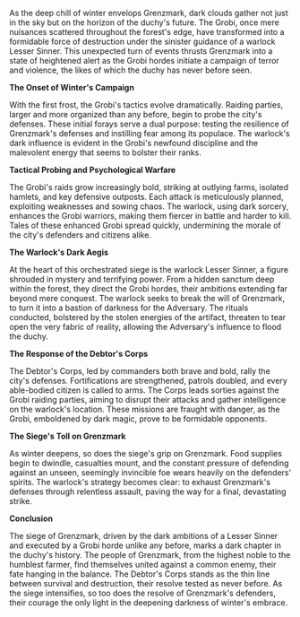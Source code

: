 As the deep chill of winter envelops Grenzmark, dark clouds gather not just in the sky but on the horizon of the duchy's future. The Grobi, once mere nuisances scattered throughout the forest's edge, have transformed into a formidable force of destruction under the sinister guidance of a warlock Lesser Sinner. This unexpected turn of events thrusts Grenzmark into a state of heightened alert as the Grobi hordes initiate a campaign of terror and violence, the likes of which the duchy has never before seen.

**The Onset of Winter's Campaign**

With the first frost, the Grobi's tactics evolve dramatically. Raiding parties, larger and more organized than any before, begin to probe the city's defenses. These initial forays serve a dual purpose: testing the resilience of Grenzmark's defenses and instilling fear among its populace. The warlock's dark influence is evident in the Grobi's newfound discipline and the malevolent energy that seems to bolster their ranks.

**Tactical Probing and Psychological Warfare**

The Grobi's raids grow increasingly bold, striking at outlying farms, isolated hamlets, and key defensive outposts. Each attack is meticulously planned, exploiting weaknesses and sowing chaos. The warlock, using dark sorcery, enhances the Grobi warriors, making them fiercer in battle and harder to kill. Tales of these enhanced Grobi spread quickly, undermining the morale of the city's defenders and citizens alike.

**The Warlock's Dark Aegis**

At the heart of this orchestrated siege is the warlock Lesser Sinner, a figure shrouded in mystery and terrifying power. From a hidden sanctum deep within the forest, they direct the Grobi hordes, their ambitions extending far beyond mere conquest. The warlock seeks to break the will of Grenzmark, to turn it into a bastion of darkness for the Adversary. The rituals conducted, bolstered by the stolen energies of the artifact, threaten to tear open the very fabric of reality, allowing the Adversary's influence to flood the duchy.

**The Response of the Debtor's Corps**

The Debtor's Corps, led by commanders both brave and bold, rally the city's defenses. Fortifications are strengthened, patrols doubled, and every able-bodied citizen is called to arms. The Corps leads sorties against the Grobi raiding parties, aiming to disrupt their attacks and gather intelligence on the warlock's location. These missions are fraught with danger, as the Grobi, emboldened by dark magic, prove to be formidable opponents.

**The Siege's Toll on Grenzmark**

As winter deepens, so does the siege's grip on Grenzmark. Food supplies begin to dwindle, casualties mount, and the constant pressure of defending against an unseen, seemingly invincible foe wears heavily on the defenders' spirits. The warlock's strategy becomes clear: to exhaust Grenzmark's defenses through relentless assault, paving the way for a final, devastating strike.

**Conclusion**

The siege of Grenzmark, driven by the dark ambitions of a Lesser Sinner and executed by a Grobi horde unlike any before, marks a dark chapter in the duchy's history. The people of Grenzmark, from the highest noble to the humblest farmer, find themselves united against a common enemy, their fate hanging in the balance. The Debtor's Corps stands as the thin line between survival and destruction, their resolve tested as never before. As the siege intensifies, so too does the resolve of Grenzmark's defenders, their courage the only light in the deepening darkness of winter's embrace.